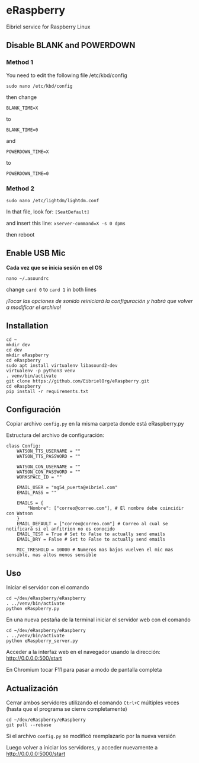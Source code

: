 # eRaspberry
Eibriel service for Raspberry Linux

## Disable BLANK and POWERDOWN
### Method 1
You need to edit the following file /etc/kbd/config

`sudo nano /etc/kbd/config`

then change

`BLANK_TIME=X`

to

`BLANK_TIME=0`

and

`POWERDOWN_TIME=X`

to

`POWERDOWN_TIME=0`

### Method 2
`sudo nano /etc/lightdm/lightdm.conf`

In that file, look for:
`[SeatDefault]`

and insert this line:
`xserver-command=X -s 0 dpms`

then reboot

## Enable USB Mic

**Cada vez que se inicia sesión en el OS**

`nano ~/.asoundrc`

change `card 0` to `card 1` in both lines

*¡Tocar las opciones de sonido reiniciará la configuración y habrá que volver a modificar el archivo!*

## Installation

```
cd ~
mkdir dev
cd dev
mkdir eRaspberry
cd eRaspberry
sudo apt install virtualenv libasound2-dev
virtualenv -p python3 venv
. venv/bin/activate
git clone https://github.com/EibrielOrg/eRaspberry.git
cd eRaspberry
pip install -r requirements.txt
```

## Configuración

Copiar archivo `config.py` en la misma carpeta donde está eRaspberry.py

Estructura del archivo de configuración:

```
class Config:
    WATSON_TTS_USERNAME = ""
    WATSON_TTS_PASSWORD = ""

    WATSON_CON_USERNAME = ""
    WATSON_CON_PASSWORD = ""
    WORKSPACE_ID = ""

    EMAIL_USER = "mg54_puerta@eibriel.com"
    EMAIL_PASS = ""

    EMAILS = {
        "Nombre": ["correo@correo.com"], # El nombre debe coincidir con Watson
    }
    EMAIL_DEFAULT = ["correo@correo.com"] # Correo al cual se notificará si el anfitrion no es conocido
    EMAIL_TEST = True # Set to False to actually send emails
    EMAIL_DRY = False # Set to False to actually send emails

    MIC_TRESHOLD = 10000 # Numeros mas bajos vuelven el mic mas sensible, mas altos menos sensible
```

## Uso

Iniciar el servidor con el comando

```
cd ~/dev/eRaspberry/eRaspberry
. ../venv/bin/activate
python eRaspberry.py
```

En una nueva pestaña de la terminal iniciar el servidor web con el comando

```
cd ~/dev/eRaspberry/eRaspberry
. ../venv/bin/activate
python eRaspberry_server.py
```

Acceder a la interfaz web en el navegador usando la dirección: http://0.0.0.0:500/start

En Chromium tocar F11 para pasar a modo de pantalla completa

## Actualización

Cerrar ambos servidores utilizando el comando `Ctrl+C` múltiples veces (hasta que el programa se cierre completamente)

```
cd ~/dev/eRaspberry/eRaspberry
git pull --rebase
```

Si el archivo `config.py` se modificó reemplazarlo por la nueva versión

Luego volver a iniciar los servidores, y acceder nuevamente a http://0.0.0.0:5000/start
